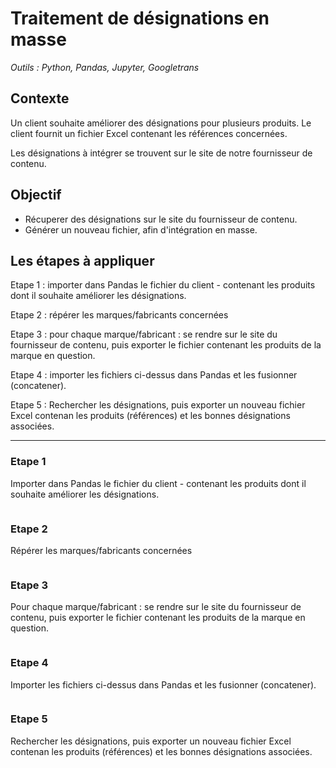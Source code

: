 # Traitement de désignations en masse

_Outils : Python, Pandas, Jupyter, Googletrans_

## Contexte

Un client souhaite améliorer des désignations pour plusieurs produits. Le client fournit un fichier Excel contenant les références concernées.

Les désignations à intégrer se trouvent sur le site de notre fournisseur de contenu.

## Objectif

- Récuperer des désignations sur le site du fournisseur de contenu. 
- Générer un nouveau fichier, afin d'intégration en masse.

## Les étapes à appliquer

Etape 1 : importer dans Pandas le fichier du client - contenant les produits dont il souhaite améliorer les désignations.

Etape 2 : répérer les marques/fabricants concernées

Etape 3 : pour chaque marque/fabricant : se rendre sur le site du fournisseur de contenu, puis exporter le fichier contenant les produits de la marque en question.
<!-- __Note :__ le fichier export étant lourd, le choix a été fait de traiter les marques par groupe de 2. -->

Etape 4 : importer les fichiers ci-dessus dans Pandas et les fusionner (concatener).

Etape 5 : Rechercher les désignations, puis exporter un nouveau fichier Excel contenan les produits (références) et les bonnes désignations associées.

-------------------------------------------------------------------------------------------------------------------------------------------------------------------

### Etape 1
Importer dans Pandas le fichier du client - contenant les produits dont il souhaite améliorer les désignations.

```python

```

### Etape 2
Répérer les marques/fabricants concernées

```python

```

### Etape 3
Pour chaque marque/fabricant : se rendre sur le site du fournisseur de contenu, puis exporter le fichier contenant les produits de la marque en question.
<!-- __Note :__ le fichier export étant lourd, le choix a été fait de traiter les marques par groupe de 2. Et surtout : de n'importer que les colonnes utiles. 
Pensez à convertir les données exportées car en anglais.
-->

```python

```

### Etape 4
Importer les fichiers ci-dessus dans Pandas et les fusionner (concatener).

```python

```

### Etape 5
Rechercher les désignations, puis exporter un nouveau fichier Excel contenan les produits (références) et les bonnes désignations associées.

```python

```
